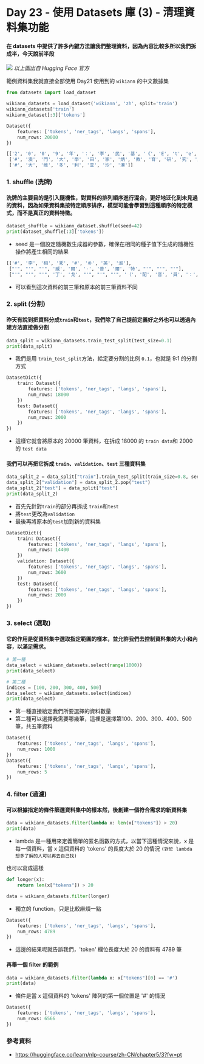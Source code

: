 # Day 23 - 使用 Datasets 庫 (3) - 清理資料集功能

#### 在 datasets 中提供了許多內鍵方法讓我們整理資料，因為內容比較多所以我們拆成半，今天說前半段

![](C:\Users\User\Pictures\datasets_2.png)
_以上圖出自 Hugging Face 官方_

範例資料集我就直接全部使用 Day21 使用到的 `wikiann` 的中文數據集
```python
from datasets import load_dataset

wikiann_datasets = load_dataset('wikiann', 'zh', split='train')
wikiann_datasets['train']
wikiann_dataset[:3]['tokens']
```
```python
Dataset({
    features: ['tokens', 'ner_tags', 'langs', 'spans'],
    num_rows: 20000
})

[['2', '0', '0', '9', '年', '：', '李', '民', '基', '《', 'E', 't', 'e', 'r', 'n', 'a', 'l', '#', 'S', 'u', 'm', 'm', 'e', 'r', '》'], 
 ['#', '澳', '門', '大', '學', '田', '家', '炳', '教', '育', '研', '究', '所'],
 ['#', '大', '维', '多', '利', '亚', '沙', '漠']]
```

### 1. shuffle (洗牌)
#### 洗牌的主要目的是引入隨機性，對資料的排列順序進行混合，更好地泛化到未見過的資料，因為如果資料集按特定順序排序，模型可能會學習到這種順序的特定模式，而不是真正的資料特徵。

```python
dataset_shuffle = wikiann_dataset.shuffle(seed=42)
print(dataset_shuffle[:3]['tokens'])
```
- seed 是一個設定隨機數生成器的參數，確保在相同的種子值下生成的隨機性操作將產生相同的結果
```python
[['#', '李', '相', '秀', '#', '朴', '英', '淑'], 
 ["'", "'", "'", '威', '爾', '·', '普', '爾', '特', "'", "'", "'"], 
 ["'", "'", "'", '丁', '戈', "'", "'", "'", '（', '配', '音', '員', '：', '山', '口', '真', '弓', '（', '日', '本', '）', '）']]

```
- 可以看到這次資料的前三筆和原本的前三筆資料不同

### 2. split (分割)
#### 昨天有說到把資料分成`train`和`test`，我們除了自己提前定義好之外也可以透過內建方法直接做分割
```python
data_split = wikiann_datasets.train_test_split(test_size=0.1)
print(data_split)
```
- 我們是用 `train_test_split`方法，給定要分割的比例 `0.1`，也就是 9:1 的分割方式

```python
DatasetDict({
    train: Dataset({
        features: ['tokens', 'ner_tags', 'langs', 'spans'],
        num_rows: 18000
    })
    test: Dataset({
        features: ['tokens', 'ner_tags', 'langs', 'spans'],
        num_rows: 2000
    })
})
```
- 這樣它就會將原本的 20000 筆資料，在拆成 18000 的 `train data`和 2000 的 `test data`

#### 我們可以再把它拆成 `train`、`validation`、`test` 三種資料集
```python
data_split_2 = data_split["train"].train_test_split(train_size=0.8, seed=42)
data_split_2["validation"] = data_split_2.pop("test")
data_split_2["test"] = data_split["test"]
print(data_split_2)
```
- 首先先針對`train`的部分再拆成 `train`和`test`
- 將`test`更改為`validation`
- 最後再將原本的`test`加到新的資料集
```python
DatasetDict({
    train: Dataset({
        features: ['tokens', 'ner_tags', 'langs', 'spans'],
        num_rows: 14400
    })
    validation: Dataset({
        features: ['tokens', 'ner_tags', 'langs', 'spans'],
        num_rows: 3600
    })
    test: Dataset({
        features: ['tokens', 'ner_tags', 'langs', 'spans'],
        num_rows: 2000
    })
})
```

### 3. select (選取)
#### 它的作用是從資料集中選取指定範圍的樣本，並允許我們去控制資料集的大小和內容，以滿足需求。

```python
# 第一種
data_select = wikiann_datasets.select(range(1000))
print(data_select)

# 第二種
indices = [100, 200, 300, 400, 500]
data_select = wikiann_datasets.select(indices)
print(data_select)
```
- 第一種直接給定我們所要選擇的資料數量
- 第二種可以選擇我需要哪幾筆，這裡是選擇第100、200、300、400、500筆，共五筆資料

```python
Dataset({
    features: ['tokens', 'ner_tags', 'langs', 'spans'],
    num_rows: 1000
})
Dataset({
    features: ['tokens', 'ner_tags', 'langs', 'spans'],
    num_rows: 5
})
```

### 4. filter (過濾)
#### 可以根據指定的條件篩選資料集中的樣本然，後創建一個符合需求的新資料集
```python
data = wikiann_datasets.filter(lambda x: len(x["tokens"]) > 20)
print(data)
```
- lambda 是一種用來定義簡單的匿名函數的方式，以當下這種情況來說，x 是每一個資料，當 x 這個資料的 'tokens' 的長度大於 20 的情況 `(對於 lambda 想多了解的人可以再去自己找)`

也可以寫成這樣
```python
def longer(x):
    return len(x["tokens"]) > 20

data = wikiann_datasets.filter(longer)
```
- 獨立的 function，只是比較麻煩一點

```python
Dataset({
    features: ['tokens', 'ner_tags', 'langs', 'spans'],
    num_rows: 4789
})
```
- 這邊的結果呢就告訴我們，'token' 欄位長度大於 20 的資料有 4789 筆

#### 再舉一個 filter 的範例
```python
data = wikiann_datasets.filter(lambda x: x["tokens"][0] == '#')
print(data)
```
- 條件是當 x 這個資料的 'tokens' 陣列的第一個位置是 '#' 的情況
```python
Dataset({
    features: ['tokens', 'ner_tags', 'langs', 'spans'],
    num_rows: 6566
})
```
### 參考資料
- <https://huggingface.co/learn/nlp-course/zh-CN/chapter5/3?fw=pt>


